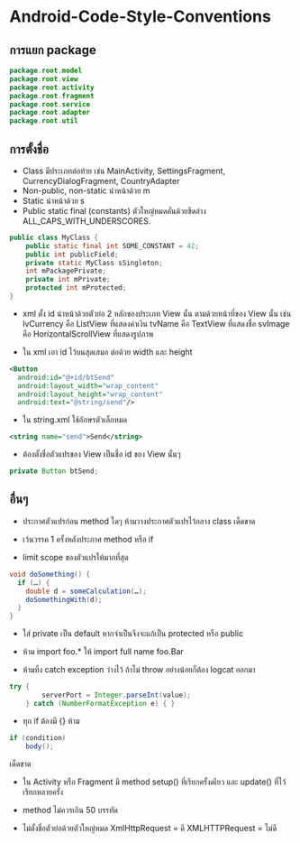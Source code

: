 # Android-Code-Style-Conventions

## การแยก package
``` java
package.root.model
package.root.view
package.root.activity
package.root.fragment
package.root.service
package.root.adapter
package.root.util
```

## การตั้งชื่อ
- Class มีประเภทต่อท้าย เช่น MainActivity, SettingsFragment, CurrencyDialogFragment, CountryAdapter
- Non-public, non-static นำหน้าด้วย m
- Static นำหน้าด้วย s
- Public static final (constants) ตัวใหญ่หมดคั่นด้วยขีดล่าง ALL_CAPS_WITH_UNDERSCORES.

``` java
public class MyClass {
    public static final int SOME_CONSTANT = 42;
    public int publicField;
    private static MyClass sSingleton;
    int mPackagePrivate;
    private int mPrivate;
    protected int mProtected;
}
```

- xml ตั้ง id นำหน้าด้วยตัวย่อ 2 หลักของประเภท View นั้น ตามด้วยหน้าที่ของ View นั้น เช่น lvCurrency คือ ListView ที่แสดงค่าเงิน tvName คือ TextView ที่แสดงชื่อ svImage คือ HorizontalScrollView ที่แสดงรูปภาพ

- ใน xml เอา id ไว้บนสุดเสมอ ต่อด้วย width และ height
``` xml
<Button
  android:id="@+id/btSend"
  android:layout_width="wrap_content"
  android:layout_height="wrap_content"
  android:text="@string/send"/>
``` 

- ใน string.xml ใช้อักษรตัวเล็กหมด
``` xml
<string name="send">Send</string>
```

- ต้องตั้งชื่อตัวแปรของ View เป็นชื่อ id ของ View นั้นๆ
``` java
private Button btSend;
``` 

## อื่นๆ

- ประกาศตัวแปรก่อน method ใดๆ ห้ามวางประกาศตัวแปรไว้กลาง class เด็ดขาด 

- เว้นวรรค 1 ครั้งหลังประกาศ method หรือ if

- limit scope ของตัวแปรให้มากที่สุด 
``` java
void doSomething() {
  if (…) {
    double d = someCalculation(…);
    doSomethingWith(d);
  }
}
```

- ใส่ private เป็น default หากจำเป็นจึงจะแก้เป็น protected หรือ public

- ห้าม import foo.* ให้ import full name foo.Bar

- ห้ามทิ้ง catch exception ว่างไว้ ถ้าไม่ throw อย่างน้อยก็ต้อง logcat ออกมา
``` java
try {
        serverPort = Integer.parseInt(value);
    } catch (NumberFormatException e) { }
```

- ทุก if ต้องมี {} ห้าม 
``` java
if (condition)
    body();
```
เด็ดขาด

- ใน Activity หรือ Fragment มี method setup() ที่เรียกครั้งดเียว และ update() ที่ไว้เรียกหลายครั้ง

- method ไม่ควรเกิน 50 บรรทัด

- ไม่ตั้งชื่อตัวย่อด้วยตัวใหญ่หมด
XmlHttpRequest = ดี
XMLHTTPRequest = ไม่ดี

